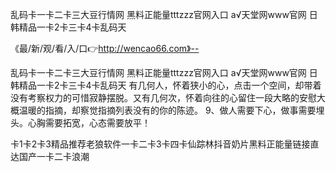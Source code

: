 乱码卡一卡二卡三大豆行情网
黑料正能量tttzzz官网入口
а√天堂网www官网
日韩精品一卡2卡三卡4卡乱码天


《最/新/观/看/入/口👉http://wencao66.com》--

乱码卡一卡二卡三大豆行情网
黑料正能量tttzzz官网入口
а√天堂网www官网
日韩精品一卡2卡三卡4卡乱码天
有几何人，怀着狭小的心，点击一个空间，却带着没有考察权力的可惜寂静摆脱。又有几何次，怀着向往的心留住一段大略的安慰大概温暖的指摘，却察觉指摘列表没有的你的陈迹。
	9、做人需要下心，做事需要埋头。心胸需要拓宽，心态需要放平！





卡1卡2卡3精品推荐老狼软件一卡二卡3卡四卡仙踪林抖音奶片黑料正能量链接直达国产一卡二卡浪潮
